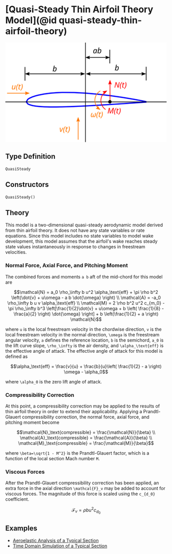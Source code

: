 # [Quasi-Steady Thin Airfoil Theory Model](@id quasi-steady-thin-airfoil-theory)

![](../../assets/airfoil-drawing.svg)

## Type Definition

```@docs
QuasiSteady
```

## Constructors

```@docs
QuasiSteady()
```

## Theory

This model is a two-dimensional quasi-steady aerodynamic model derived from thin airfoil theory.  It does not have any state variables or rate equations.  Since this model includes no state variables to model wake development, this model assumes that the airfoil's wake reaches steady state values instantaneously in response to changes in freestream velocities.

### Normal Force, Axial Force, and Pitching Moment

The combined forces and moments ``a b`` aft of the mid-chord for this model are
```math
\mathcal{N} = a_0 \rho_\infty b u^2 \alpha_\text{eff} + \pi \rho b^2 \left(\dot{v} + u\omega - a b \dot{\omega} \right) \\
\mathcal{A} = -a_0 \rho_\infty b u v \alpha_\text{eff} \\
\mathcal{M} = 2 \rho b^2 u^2 c_{m_0} -\pi \rho_\infty b^3 \left[\frac{1}{2}\dot{v} + u\omega + b \left( \frac{1}{8} - \frac{a}{2} \right) \dot{\omega} \right] + b \left(\frac{1}{2} + a \right) \mathcal{N}
```
where ``u`` is the local freestream velocity in the chordwise direction, ``v`` is the local freestream velocity in the normal direction, ``\omega`` is the freestream angular velocity, ``a`` defines the reference location, ``b`` is the semichord, ``a_0`` is the lift curve slope, ``\rho_\infty`` is the air density, and ``\alpha_\text{eff}`` is the effective angle of attack.  The effective angle of attack for this model is defined as
```math
\alpha_\text{eff} = \frac{v}{u} + \frac{b}{u}\left( \frac{1}{2} - a \right) \omega - \alpha_0
```
where ``\alpha_0`` is the zero lift angle of attack.

### Compressibility Correction

At this point, a compressibility correction may be applied to the results of thin airfoil theory in order to extend their applicability.  Applying a Prandtl-Glauert compressibility correction, the normal force, axial force, and pitching moment become
```math
\mathcal{N}_\text{compressible} = \frac{\mathcal{N}}{\beta} \\
\mathcal{A}_\text{compressible} = \frac{\mathcal{A}}{\beta} \\
\mathcal{M}_\text{compressible} = \frac{\mathcal{M}}{\beta}
```
where ``\beta=\sqrt{1 - M^2}`` is the Prandtl-Glauert factor, which is a function of the local section Mach number ``M``.

### Viscous Forces

After the Prandtl-Glauert compressibility correction has been applied, an extra force in the axial direction ``\mathcal{F}_v`` may be added to account for viscous forces.  The magnitude of this force is scaled using the ``c_{d_0}`` coefficient.

```math
\mathcal{F}_v = ρ b u^2 c_{d_0}
```

## Examples
 - [Aeroelastic Analysis of a Typical Section](@ref)
 - [Time Domain Simulation of a Typical Section](@ref)
